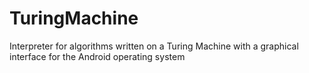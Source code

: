 # TuringMachine
Interpreter for algorithms written on a Turing Machine with a graphical interface for the Android operating system
